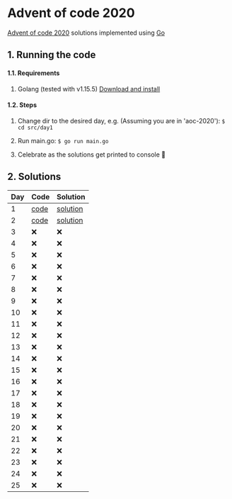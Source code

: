 # Advent of code 2020

[Advent of code 2020](https://adventofcode.com/2020/) solutions implemented using [Go](https://golang.org)


## 1. Running the code

#### 1.1. Requirements

1. Golang (tested with v1.15.5) [Download and install](https://golang.org/doc/install)

#### 1.2. Steps

1. Change dir to the desired day, e.g.
   (Assuming you are in 'aoc-2020'): `$ cd src/day1`

2. Run main.go:
   `$ go run main.go`

3. Celebrate as the solutions get printed to console 🎉️

## 2. Solutions

| Day | Code | Solution |
| --- | --- | -------- |
|1|[code](/src/day1/main.go)|[solution](/src/day1/solution.md)|
|2|[code](/src/day2/main.go)|[solution](/src/day2/solution.md)|
|3|❌️|❌️|
|4|❌️|❌️|
|5|❌️|❌️|
|6|❌️|❌️|
|7|❌️|❌️|
|8|❌️|❌️|
|9|❌️|❌️|
|10|❌️|❌️|
|11|❌️|❌️|
|12|❌️|❌️|
|13|❌️|❌️|
|14|❌️|❌️|
|15|❌️|❌️|
|16|❌️|❌️|
|17|❌️|❌️|
|18|❌️|❌️|
|19|❌️|❌️|
|20|❌️|❌️|
|21|❌️|❌️|
|22|❌️|❌️|
|23|❌️|❌️|
|24|❌️|❌️|
|25|❌️|❌️|